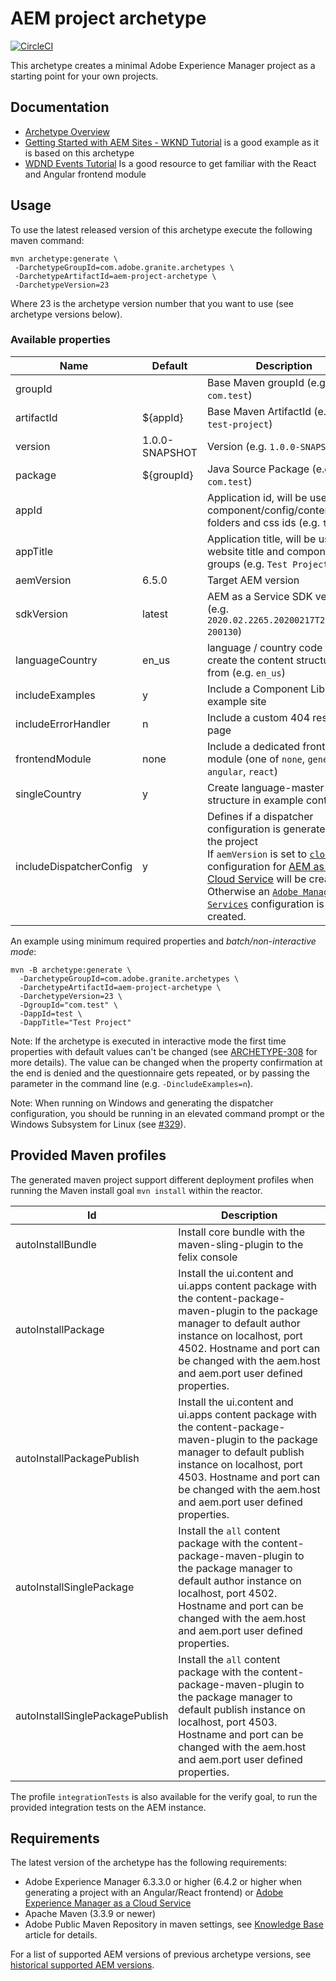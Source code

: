 # AEM project archetype

[![CircleCI](https://circleci.com/gh/adobe/aem-project-archetype.svg?style=svg)](https://circleci.com/gh/adobe/aem-project-archetype)

This archetype creates a minimal Adobe Experience Manager project as a starting point for your own projects.

## Documentation

* [Archetype Overview](https://www.adobe.com/go/aem_archetype)
* [Getting Started with AEM Sites - WKND Tutorial](https://docs.adobe.com/content/help/en/experience-manager-learn/getting-started-wknd-tutorial-develop/overview.html) is a good example as it is based on this 
archetype
* [WDND Events Tutorial](https://helpx.adobe.com/experience-manager/kt/sites/using/getting-started-spa-wknd-tutorial-develop.html) Is a 
good resource to get familiar with the React and Angular frontend module 

## Usage

To use the latest released version of this archetype execute the following maven command:

    mvn archetype:generate \
     -DarchetypeGroupId=com.adobe.granite.archetypes \
     -DarchetypeArtifactId=aem-project-archetype \
     -DarchetypeVersion=23

Where 23 is the archetype version number that you want to use (see archetype versions below).

### Available properties

Name                        | Default      | Description
----------------------------|--------------|--------------------
groupId                     |              | Base Maven groupId (e.g. `com.test`) 
artifactId                  |   ${appId}   | Base Maven ArtifactId (e.g. `test-project`)
version                     |1.0.0-SNAPSHOT| Version (e.g. `1.0.0-SNAPSHOT`)
package                     |  ${groupId}  | Java Source Package (e.g. `com.test`)
appId                       |              | Application id, will be used for component/config/content folders and css ids (e.g. `test`
appTitle                    |              | Application title, will be used for website title and components groups (e.g. `Test Project`
aemVersion                  |     6.5.0    | Target AEM version
sdkVersion                  |     latest   | AEM as a Service SDK version (e.g. `2020.02.2265.20200217T222518Z-200130`)
languageCountry             |     en_us    | language / country code to create the content structure from (e.g. `en_us`)
includeExamples             |       y      | Include a Component Library example site
includeErrorHandler         |       n      | Include a custom 404 response page
frontendModule              |      none    | Include a dedicated frontend module (one of `none`, `general`, `angular`, `react`)
singleCountry               |       y      | Create language-master structure in example content
includeDispatcherConfig     |       y      | Defines if a dispatcher configuration is generated for the project <br>If `aemVersion` is set to [`cloud`](https://github.com/adobe/aem-project-archetype/tree/master/src/main/archetype/dispatcher.cloud) a configuration for [AEM as a Cloud Service](https://docs.adobe.com/content/help/en/experience-manager-cloud-service/landing/home.html) will be created.<br>Otherwise an [`Adobe Managed Services`](https://github.com/adobe/aem-project-archetype/tree/master/src/main/archetype/dispatcher.ams) configuration is created.

An example using minimum required properties and _batch/non-interactive mode_:

    mvn -B archetype:generate \
      -DarchetypeGroupId=com.adobe.granite.archetypes \
      -DarchetypeArtifactId=aem-project-archetype \
      -DarchetypeVersion=23 \
      -DgroupId="com.test" \
      -DappId=test \
      -DappTitle="Test Project"

Note: If the archetype is executed in interactive mode the first time properties with default values can't be changed (see
[ARCHETYPE-308](https://issues.apache.org/jira/browse/ARCHETYPE-308) for more details). The value can be changed when the property
confirmation at the end is denied and the questionnaire gets repeated, or by passing the parameter in the command line (e.g.
`-DincludeExamples=n`).

Note: When running on Windows and generating the dispatcher configuration, you should be running in an elevated command prompt or the Windows Subsystem for Linux (see [#329](https://github.com/adobe/aem-project-archetype/issues/329)).

## Provided Maven profiles
The generated maven project support different deployment profiles when running the Maven install goal `mvn install` within the reactor.

Id                        | Description
--------------------------|------------------------------
autoInstallBundle         | Install core bundle with the maven-sling-plugin to the felix console
autoInstallPackage        | Install the ui.content and ui.apps content package with the content-package-maven-plugin to the package manager to default author instance on localhost, port 4502. Hostname and port can be changed with the aem.host and aem.port user defined properties.
autoInstallPackagePublish | Install the ui.content and ui.apps content package with the content-package-maven-plugin to the package manager to default publish instance on localhost, port 4503. Hostname and port can be changed with the aem.host and aem.port user defined properties.
autoInstallSinglePackage  | Install the `all` content package with the content-package-maven-plugin to the package manager to default author instance on localhost, port 4502. Hostname and port can be changed with the aem.host and aem.port user defined properties.
autoInstallSinglePackagePublish | Install the `all` content package with the content-package-maven-plugin to the package manager to default publish instance on localhost, port 4503. Hostname and port can be changed with the aem.host and aem.port user defined properties.

The profile `integrationTests` is also available for the verify goal, to run the provided integration tests on the AEM instance.

## Requirements

The latest version of the archetype has the following requirements:

* Adobe Experience Manager 6.3.3.0 or higher (6.4.2 or higher when generating a project with an Angular/React frontend) or [Adobe Experience Manager as a Cloud Service](https://docs.adobe.com/content/help/en/experience-manager-cloud-service/landing/home.html)
* Apache Maven (3.3.9 or newer)
* Adobe Public Maven Repository in maven settings, see [Knowledge Base](https://helpx.adobe.com/experience-manager/kb/SetUpTheAdobeMavenRepository.html) article for details.

For a list of supported AEM versions of previous archetype versions, see [historical supported AEM versions](VERSIONS.md).
